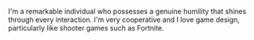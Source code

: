 I'm a remarkable individual who possesses a genuine humility that shines through every interaction. I'm very cooperative and I love game design, particularly like shooter games such as Fortnite.

<!--
**JettSaito/JettSaito** is a ✨ _special_ ✨ repository because its `README.md` (this file) appears on your GitHub profile.


-->
